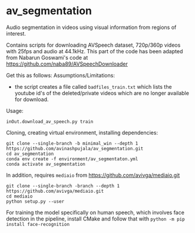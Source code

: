 # av_segmentation
Audio segmentation in videos using visual information from regions of interest. 

Contains scripts for downloading AVSpeech dataset, 720p/360p videos with 25fps and audio at 44.1kHz. 
This part of the code has been adapted from Nabarun Goswami's code at
https://github.com/naba89/AVSpeechDownloader

Get this as follows:
Assumptions/Limitations: 
  - the script creates a file called `badfiles_train.txt` which lists the youtube id's of the deleted/private videos which are no longer       available for download.  

Usage:
  ```
  inOut.download_av_speech.py train
  ```
Cloning, creating virtual environment, installing dependencies:
```
git clone --single-branch -b minimal_win --depth 1 https://github.com/avinashpujala/av_segmentation.git
cd av_segmentation
conda env create -f environment/av_segmentaton.yml
conda activate av_segmentation
```
In addition, requires ```mediaio``` from https://github.com/avivga/mediaio.git
```
git clone --single-branch -branch --depth 1  https://github.com/avivga/mediaio.git
cd mediaio
python setup.py --user
```

For training the model specifically on human speech, which involves face detection in the pipeline, install CMake and follow that with
```python -m pip install face-recognition```

